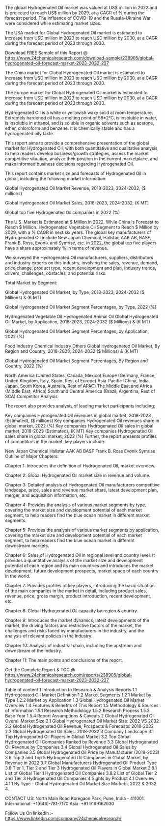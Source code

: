 The global Hydrogenated Oil market was valued at US$ million in 2022 and is projected to reach US$ million by 2029, at a CAGR of % during the forecast period. The influence of COVID-19 and the Russia-Ukraine War were considered while estimating market sizes..

The USA market for Global Hydrogenated Oil market is estimated to increase from USD million in 2023 to reach USD million by 2030, at a CAGR during the forecast period of 2023 through 2030.

Download FREE Sample of this Report @ https://www.24chemicalresearch.com/download-sample/238905/global-hydrogenated-oil-forecast-market-2023-2032-237

The China market for Global Hydrogenated Oil market is estimated to increase from USD million in 2023 to reach USD million by 2030, at a CAGR during the forecast period of 2023 through 2030.

The Europe market for Global Hydrogenated Oil market is estimated to increase from USD million in 2023 to reach USD million by 2030, at a CAGR during the forecast period of 2023 through 2030.

Hydrogenated Oil is a white or yellowish waxy solid at room temperature. Extremely hardened oil has a melting point of 58±2°C, is insoluble in water, is insoluble in ethanol, and is soluble in organic solvents such as acetone, ether, chloroform and benzene. It is chemically stable and has a hydrogenated oily taste.

This report aims to provide a comprehensive presentation of the global market for Hydrogenated Oil, with both quantitative and qualitative analysis, to help readers develop business/growth strategies, assess the market competitive situation, analyze their position in the current marketplace, and make informed business decisions regarding Hydrogenated Oil.

This report contains market size and forecasts of Hydrogenated Oil in global, including the following market information:

Global Hydrogenated Oil Market Revenue, 2018-2023, 2024-2032, ($ millions)

Global Hydrogenated Oil Market Sales, 2018-2023, 2024-2032, (K MT)

Global top five Hydrogenated Oil companies in 2022 (%)

The U.S. Market is Estimated at $ Million in 2022, While China is Forecast to Reach $ Million.
Hydrogenated Vegetable Oil Segment to Reach $ Million by 2029, with a % CAGR in next six years.
The global key manufacturers of Hydrogenated Oil include New Japan Chemical, Hallstar, AAK AB, BASF, Frank B. Ross, Evonik and Symrise, etc. in 2022, the global top five players have a share approximately % in terms of revenue.

We surveyed the Hydrogenated Oil manufacturers, suppliers, distributors and industry experts on this industry, involving the sales, revenue, demand, price change, product type, recent development and plan, industry trends, drivers, challenges, obstacles, and potential risks.

Total Market by Segment:

Global Hydrogenated Oil Market, by Type, 2018-2023, 2024-2032 ($ Millions) & (K MT)

Global Hydrogenated Oil Market Segment Percentages, by Type, 2022 (%)

Hydrogenated Vegetable Oil
Hydrogenated Animal Oil
Global Hydrogenated Oil Market, by Application, 2018-2023, 2024-2032 ($ Millions) & (K MT)

Global Hydrogenated Oil Market Segment Percentages, by Application, 2022 (%)

Food Industry
Chemical Industry
Others
Global Hydrogenated Oil Market, By Region and Country, 2018-2023, 2024-2032 ($ Millions) & (K MT)

Global Hydrogenated Oil Market Segment Percentages, By Region and Country, 2022 (%)

North America (United States, Canada, Mexico)
Europe (Germany, France, United Kingdom, Italy, Spain, Rest of Europe)
Asia-Pacific (China, India, Japan, South Korea, Australia, Rest of APAC)
The Middle East and Africa (Middle East, Africa)
South and Central America (Brazil, Argentina, Rest of SCA)
Competitor Analysis

The report also provides analysis of leading market participants including:

Key companies Hydrogenated Oil revenues in global market, 2018-2023 (Estimated), ($ millions)
Key companies Hydrogenated Oil revenues share in global market, 2022 (%)
Key companies Hydrogenated Oil sales in global market, 2018-2023 (Estimated), (K MT)
Key companies Hydrogenated Oil sales share in global market, 2022 (%)
Further, the report presents profiles of competitors in the market, key players include:

New Japan Chemical
Hallstar
AAK AB
BASF
Frank B. Ross
Evonik
Symrise
Outline of Major Chapters:

Chapter 1: Introduces the definition of Hydrogenated Oil, market overview.

Chapter 2: Global Hydrogenated Oil market size in revenue and volume.

Chapter 3: Detailed analysis of Hydrogenated Oil manufacturers competitive landscape, price, sales and revenue market share, latest development plan, merger, and acquisition information, etc.

Chapter 4: Provides the analysis of various market segments by type, covering the market size and development potential of each market segment, to help readers find the blue ocean market in different market segments.

Chapter 5: Provides the analysis of various market segments by application, covering the market size and development potential of each market segment, to help readers find the blue ocean market in different downstream markets.

Chapter 6: Sales of Hydrogenated Oil in regional level and country level. It provides a quantitative analysis of the market size and development potential of each region and its main countries and introduces the market development, future development prospects, market space of each country in the world.

Chapter 7: Provides profiles of key players, introducing the basic situation of the main companies in the market in detail, including product sales, revenue, price, gross margin, product introduction, recent development, etc.

Chapter 8: Global Hydrogenated Oil capacity by region & country.

Chapter 9: Introduces the market dynamics, latest developments of the market, the driving factors and restrictive factors of the market, the challenges and risks faced by manufacturers in the industry, and the analysis of relevant policies in the industry.

Chapter 10: Analysis of industrial chain, including the upstream and downstream of the industry.

Chapter 11: The main points and conclusions of the report.

Get the Complete Report & TOC @ https://www.24chemicalresearch.com/reports/238905/global-hydrogenated-oil-forecast-market-2023-2032-237

Table of content
1 Introduction to Research & Analysis Reports
1.1 Hydrogenated Oil Market Definition
1.2 Market Segments
1.2.1 Market by Type
1.2.2 Market by Application
1.3 Global Hydrogenated Oil Market Overview
1.4 Features & Benefits of This Report
1.5 Methodology & Sources of Information
1.5.1 Research Methodology
1.5.2 Research Process
1.5.3 Base Year
1.5.4 Report Assumptions & Caveats
2 Global Hydrogenated Oil Overall Market Size
2.1 Global Hydrogenated Oil Market Size: 2022 VS 2032
2.2 Global Hydrogenated Oil Revenue, Prospects & Forecasts: 2018-2032
2.3 Global Hydrogenated Oil Sales: 2018-2032
3 Company Landscape
3.1 Top Hydrogenated Oil Players in Global Market
3.2 Top Global Hydrogenated Oil Companies Ranked by Revenue
3.3 Global Hydrogenated Oil Revenue by Companies
3.4 Global Hydrogenated Oil Sales by Companies
3.5 Global Hydrogenated Oil Price by Manufacturer (2018-2023)
3.6 Top 3 and Top 5 Hydrogenated Oil Companies in Global Market, by Revenue in 2022
3.7 Global Manufacturers Hydrogenated Oil Product Type
3.8 Tier 1, Tier 2 and Tier 3 Hydrogenated Oil Players in Global Market
3.8.1 List of Global Tier 1 Hydrogenated Oil Companies
3.8.2 List of Global Tier 2 and Tier 3 Hydrogenated Oil Companies
4 Sights by Product
4.1 Overview
4.1.1 By Type - Global Hydrogenated Oil Market Size Markets, 2022 & 2032
4.

CONTACT US:
North Main Road Koregaon Park, Pune, India - 411001.
International: +1(646)-781-7170
Asia: +91 9169162030

Follow Us On linkedin :- https://www.linkedin.com/company/24chemicalresearch/
